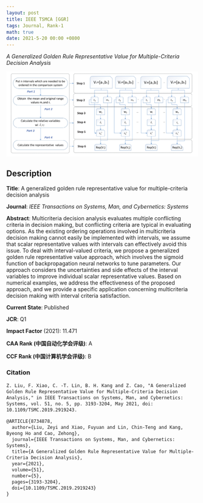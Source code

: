 ```yaml
---
layout: post
title: IEEE TSMCA [GGR]
tags: Journal, Rank-1
math: true
date: 2021-5-20 00:00 +0800
---
```

*A Generalized Golden Rule Representative Value for Multiple-Criteria Decision Analysis*

![GA](https://github.com/Samlzy/pics/raw/Samlzy-patch-1/LiuXiao05.png)


## Description

**Title**: A generalized golden rule representative value for multiple-criteria decision analysis

**Journal**: *IEEE Transactions on Systems, Man, and Cybernetics: Systems*

**Abstract**: Multicriteria decision analysis evaluates multiple conflicting criteria in decision making, but conflicting criteria are typical in evaluating options. As the existing ordering operations involved in multicriteria decision making cannot easily be implemented with intervals, we assume that scalar representative values with intervals can effectively avoid this issue. To deal with interval-valued criteria, we propose a generalized golden rule representative value approach, which involves the sigmoid function of backpropagation neural networks to tune parameters. Our approach considers the uncertainties and side effects of the interval variables to improve individual scalar representative values. Based on numerical examples, we address the effectiveness of the proposed approach, and we provide a specific application concerning multicriteria decision making with interval criteria satisfaction.

**Current State**: Published

**JCR**: Q1

**Impact Factor** (2021): 11.471

**CAA Rank (中国自动化学会评级)**: A

**CCF Rank (中国计算机学会评级)**: B


### Citation

```
Z. Liu, F. Xiao, C. -T. Lin, B. H. Kang and Z. Cao, "A Generalized Golden Rule Representative Value for Multiple-Criteria Decision Analysis," in IEEE Transactions on Systems, Man, and Cybernetics: Systems, vol. 51, no. 5, pp. 3193-3204, May 2021, doi: 10.1109/TSMC.2019.2919243.
```

```
@ARTICLE{8734878,
  author={Liu, Zeyi and Xiao, Fuyuan and Lin, Chin-Teng and Kang, Byeong Ho and Cao, Zehong},
  journal={IEEE Transactions on Systems, Man, and Cybernetics: Systems}, 
  title={A Generalized Golden Rule Representative Value for Multiple-Criteria Decision Analysis}, 
  year={2021},
  volume={51},
  number={5},
  pages={3193-3204},
  doi={10.1109/TSMC.2019.2919243}
}
```
